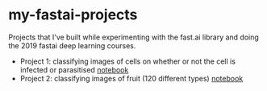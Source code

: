 # my-fastai-projects

Projects that I've built while experimenting with the fast.ai library and doing the 2019 fastai deep learning courses.


* Project 1: classifying images of cells on whether or not the cell is infected or parasitised [notebook](https://github.com/StephenPritchard/my-fastai-projects/blob/master/malaria-infection-classification.ipynb) 
* Project 2: classifying images of fruit (120 different types) [notebook](https://github.com/StephenPritchard/my-fastai-projects/blob/master/fruit-classification.ipynb)

